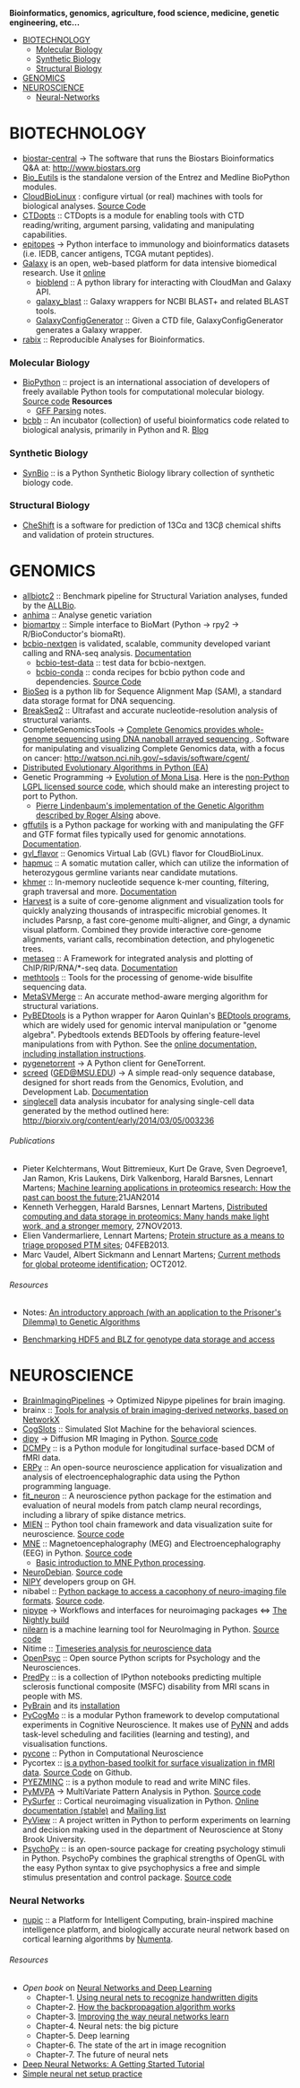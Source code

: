 **Bioinformatics, genomics, agriculture, food science, medicine, genetic engineering, etc...**

- [BIOTECHNOLOGY](#biotechnology)
   - [Molecular Biology](#molecular-biology)
   - [Synthetic Biology](#synthetic-biology)
   - [Structural Biology](#structural-biology)
- [GENOMICS](#genomics)
- [NEUROSCIENCE](#neuroscience)
   - [Neural-Networks](#neural-networks)

   
# BIOTECHNOLOGY
- [biostar-central](https://github.com/ialbert/biostar-central) → The software that runs the Biostars Bioinformatics Q&A at: http://www.biostars.org
- [Bio_Eutils](https://github.com/jmaupetit/Bio_Eutils) is the standalone version of the Entrez and Medline BioPython modules.
- [CloudBioLinux](http://cloudbiolinux.org) : configure virtual (or real) machines with tools for biological analyses. [Source Code](https://github.com/chapmanb/cloudbiolinux)
- [CTDopts](https://github.com/genericworkflownodes/CTDopts) :: CTDopts is a module for enabling tools with CTD reading/writing, argument parsing, validating and manipulating capabilities.
- [epitopes](https://github.com/hammerlab/epitopes) → Python interface to immunology and bioinformatics datasets (i.e. IEDB, cancer antigens, TCGA mutant peptides).
- [Galaxy](http://galaxyproject.org) is an open, web-based platform for data intensive biomedical research. Use it [online](https://usegalaxy.org/)
   - [bioblend](https://github.com/afgane/bioblend) :: A python library for interacting with CloudMan and Galaxy API.
   - [galaxy_blast](https://github.com/peterjc/galaxy_blast) :: Galaxy wrappers for NCBI BLAST+ and related BLAST tools.
   - [GalaxyConfigGenerator](https://github.com/genericworkflownodes/GalaxyConfigGenerator) :: Given a CTD file, GalaxyConfigGenerator generates a Galaxy wrapper.
- [rabix](https://github.com/rabix/rabix) :: Reproducible Analyses for Bioinformatics.
   
### Molecular Biology
- [BioPython](http://biopython.org) :: project is an international association of developers of freely available Python tools for computational molecular biology. [Source code](https://github.com/biopython/biopython)
   __Resources__
   - [GFF Parsing](http://biopython.org/wiki/GFF_Parsing) notes.
- [bcbb](https://github.com/chapmanb/bcbb) :: An incubator (collection) of useful bioinformatics code related to biological analysis, primarily in Python and R. [Blog](http://bcbio.wordpress.com)


### Synthetic Biology
- [SynBio](https://bitbucket.org/chapmanb/synbio/src/) :: is a Python Synthetic Biology library collection of synthetic biology code.


### Structural Biology
- [CheShift](https://github.com/aloctavodia/cheshift) is a software for prediction of 13Cα and 13Cβ chemical shifts and validation of protein structures.
    

# GENOMICS
- [allbiotc2](https://github.com/ALLBio/allbiotc2) :: Benchmark pipeline for Structural Variation analyses, funded by the [ALLBio](http://www.allbioinformatics.eu/doku.php?id=start).
- [anhima](https://github.com/alimanfoo/anhima) :: Analyse genetic variation
- [biomartpy](https://github.com/daler/biomartpy) :: Simple interface to BioMart (Python -> rpy2 -> R/BioConductor's biomaRt).
- [bcbio-nextgen](https://github.com/chapmanb/bcbio-nextgen) is validated, scalable, community developed variant calling and RNA-seq analysis. [Documentation](https://bcbio-nextgen.readthedocs.org)
   - [bcbio-test-data](https://github.com/roryk/bcbio-test-data) :: test data for bcbio-nextgen.
   - [bcbio-conda](https://conda.binstar.org/bcbio) ::  conda recipes for bcbio python code and dependencies. [Source Code](https://github.com/chapmanb/bcbio-conda)
- [BioSeq](https://github.com/MeHelmy/BioSeq) is a python lib for Sequence Alignment Map (SAM), a standard data storage format for DNA sequencing.
- [BreakSeq2](https://github.com/bioinform/breakseq2) :: Ultrafast and accurate nucleotide-resolution analysis of structural variants.
- CompleteGenomicsTools → [Complete Genomics provides whole-genome sequencing using DNA nanoball arrayed sequencing ](https://github.com/seandavi/CompleteGenomicsTools). Software for manipulating and visualizing Complete Genomics data, with a focus on cancer: http://watson.nci.nih.gov/~sdavis/software/cgent/
- [Distributed Evolutionary Algorithms in Python (EA)](http://code.google.com/p/deap/)
- Genetic Programming → [Evolution of Mona Lisa](http://rogeralsing.com/2008/12/07/genetic-programming-evolution-of-mona-lisa/). Here is the [non-Python LGPL licensed source code](http://code.google.com/p/alsing/downloads/list), which should make an interesting project to port to Python. 
   - [Pierre Lindenbaum's implementation of the Genetic Algorithm described by Roger Alsing](http://plindenbaum.blogspot.in/2008/12/random-notes-2008-12.html) above.
- [gffutils](https://github.com/daler/gffutils) is a Python package for working with and manipulating the GFF and GTF format files typically used for genomic annotations. [Documentation](http://pythonhosted.org/gffutils/).
- [gvl_flavor](https://github.com/afgane/gvl_flavor) :: Genomics Virtual Lab (GVL) flavor for CloudBioLinux.
- [hapmuc](https://github.com/usuyama/hapmuc) ::  A somatic mutation caller, which can utilize the information of heterozygous germline variants near candidate mutations. 
- [khmer](https://github.com/ged-lab/khmer) :: In-memory nucleotide sequence k-mer counting, filtering, graph traversal and more. [Documentation](http://khmer.readthedocs.org)
- [Harvest](https://github.com/marbl/harvest) is a suite of core-genome alignment and visualization tools for quickly analyzing thousands of intraspecific microbial genomes. It includes Parsnp, a fast core-genome multi-aligner, and Gingr, a dynamic visual platform. Combined they provide interactive core-genome alignments, variant calls, recombination detection, and phylogenetic trees.
- [metaseq](https://github.com/daler/metaseq) :: A Framework for integrated analysis and plotting of ChIP/RIP/RNA/*-seq data. [Documentation](http://packages.python.org/metaseq/)
- [methtools](https://github.com/bgruening/methtools) :: Tools for the processing of genome-wide bisulfite sequencing data.
- [MetaSVMerge](https://github.com/bioinform/metasv) :: An accurate method-aware merging algorithm for structural variations.
- [PyBEDtools](https://github.com/daler/pybedtools) is a Python wrapper for Aaron Quinlan's [BEDtools programs](https://github.com/arq5x/bedtools), which are widely used for genomic interval manipulation or "genome algebra". Pybedtools extends BEDTools by offering feature-level manipulations from with Python. See the [online documentation, including installation instructions](http://pythonhosted.org/pybedtools/).
- [pygenetorrent](https://github.com/hammer/pygenetorrent) → A Python client for GeneTorrent.
- [screed](https://github.com/ged-lab/screed) (GED@MSU.EDU) → A simple read-only sequence database, designed for short reads from the Genomics, Evolution, and Development Lab. [Documentation](http://readthedocs.org/docs/screed/en/latest/)
- [singlecell](https://github.com/roryk/singlecell) data analysis incubator for analysing single-cell data generated by the method outlined here: http://biorxiv.org/content/early/2014/03/05/003236

###### Publications
- Pieter Kelchtermans, Wout Bittremieux, Kurt De Grave, Sven Degroeve1, Jan Ramon, Kris Laukens, Dirk Valkenborg, Harald Barsnes, Lennart Martens; [Machine learning applications in proteomics research: How the past can boost the future](http://onlinelibrary.wiley.com/doi/10.1002/pmic.201300289/full);21JAN2014
- Kenneth Verheggen, Harald Barsnes, Lennart Martens, [Distributed computing and data storage in proteomics: Many hands make light work, and a stronger memory](http://onlinelibrary.wiley.com/doi/10.1002/pmic.201300288/full), 27NOV2013.
- Elien Vandermarliere, Lennart Martens; [Protein structure as a means to triage proposed PTM sites](http://onlinelibrary.wiley.com/doi/10.1002/pmic.201200232/full); 04FEB2013.
- Marc Vaudel, Albert Sickmann and Lennart Martens; [Current methods for global proteome identification](http://informahealthcare.com/doi/abs/10.1586/epr.12.51); OCT2012.

###### Resources
- Notes: [An introductory approach (with an application to the Prisoner's Dilemma) to Genetic Algorithms](http://www2.econ.iastate.edu/tesfatsi/holland.gaintro.htm)
* [Benchmarking HDF5 and BLZ for genotype data storage and access](http://nbviewer.ipython.org/gist/alimanfoo/67fdcf58e364763fd0b6/benchmark_hdf5_blz.ipynb)


# NEUROSCIENCE
- [BrainImagingPipelines](https://github.com/INCF/BrainImagingPipelines) → Optimized Nipype pipelines for brain imaging.
- brainx :: [Tools for analysis of brain imaging-derived networks, based on NetworkX](https://github.com/nipy/brainx)
- [CogSlots](https://github.com/cbattista/CogSlots) :: Simulated Slot Machine for the behavioral sciences.
- [dipy](http://dipy.org) → Diffusion MR Imaging in Python. [Source code](https://github.com/nipy/dipy)
- [DCMPy](https://github.com/armaneshaghi/DCMPy) :: is a Python module for longitudinal surface-based DCM of fMRI data.
- [ERPy](https://github.com/nejstastnejsistene/ERPy) :: An open-source neuroscience application for visualization and analysis of electroencephalographic data using the Python programming language.
- [fit_neuron](https://github.com/nicodjimenez/fit_neuron) :: A neuroscience python package for the estimation and evaluation of neural models from patch clamp neural recordings, including a library of spike distance metrics.
- [MIEN](http://mien.msu.montana.edu/) :: Python tool chain framework and data visualization suite for neuroscience. [Source code](https://github.com/gic888/MIEN)
- [MNE](http://martinos.org/mne/) :: Magnetoencephalography (MEG) and Electroencephalography (EEG) in Python. [Source code](https://github.com/mne-tools/mne-python)
   - [Basic introduction to MNE Python processing](https://github.com/mne-tools/mne-python-intro).
- [NeuroDebian](http://neuro.debian.net). [Source code](https://github.com/neurodebian)
- [NIPY](https://github.com/nipy) developers group on GH.
- nibabel :: [Python package to access a cacophony of neuro-imaging file formats](http://nipy.org/nibabel/). [Source code](https://github.com/nipy/nibabel).
- [nipype](https://github.com/nipy/nipype) → Workflows and interfaces for neuroimaging packages <=> [The Nightly build](http://www.mit.edu/~satra/nipype-nightly/)
- [nilearn](http://nilearn.github.io) is a machine learning tool for NeuroImaging in Python. [Source code](https://github.com/nilearn/nilearn)
- Nitime :: [Timeseries analysis for neuroscience data](http://nipy.org/nitime)
- [OpenPsyc](https://github.com/cbattista/OpenPsyc) :: Open source Python scripts for Psychology and the Neurosciences.
- [PredPy](https://github.com/armaneshaghi/PredPy) :: is a collection of IPython notebooks predicting multiple sclerosis functional composite (MSFC) disability from MRI scans in people with MS.
- [PyBrain](http://pybrain.org) and its [installation](https://github.com/pybrain/pybrain/wiki/installation)
- [PyCogMo](https://github.com/agravier/pycogmo) :: is a modular Python framework to develop computational experiments in Cognitive Neuroscience. It makes use of [PyNN](http://neuralensemble.org) and adds task-level scheduling and facilities (learning and testing), and visualisation functions.
- [pycone](https://github.com/bgalbraith/pycone) :: Python in Computational Neuroscience
- Pycortex :: [is a python-based toolkit for surface visualization in fMRI data](http://pycortex.org). [Source Code](https://github.com/gallantlab/pycortex) on Github.
- [PYEZMINC](https://github.com/BIC-MNI/pyezminc) :: is a python module to read and write MINC files.
- [PyMVPA](http://www.pymvpa.org) → MultiVariate Pattern Analysis in Python. [Source code](https://github.com/PyMVPA/PyMVPA)
- [PySurfer](https://github.com/nipy/PySurfer) :: Cortical neuroimaging visualization in Python. [Online documentation (stable)](http://pysurfer.github.com/) and [Mailing list](http://mail.scipy.org/mailman/listinfo/nipy-devel)
- [PyView](https://github.com/lrajmohan/PyView) :: A project written in Python to perform experiments on learning and decision making used in the department of Neuroscience at Stony Brook University.
- [PsychoPy](http://www.psychopy.org) :: is an open-source package for creating psychology stimuli in Python. PsychoPy combines the graphical strengths of OpenGL with the easy Python syntax to give psychophysics a free and simple stimulus presentation and control package. [Source code](https://github.com/psychopy/psychopy)



### Neural Networks
- [nupic](https://github.com/numenta/nupic) :: a Platform for Intelligent Computing, brain-inspired machine intelligence platform, and biologically accurate neural network based on cortical learning algorithms by [Numenta](http://numenta.org/).

###### Resources
- _Open book_ on [Neural Networks and Deep Learning](http://neuralnetworksanddeeplearning.com/)
   * Chapter-1. [Using neural nets to recognize handwritten digits](http://neuralnetworksanddeeplearning.com/chap1.html)
   * Chapter-2. [How the backpropagation algorithm works](http://neuralnetworksanddeeplearning.com/chap2.html)
   * Chapter-3. [Improving the way neural networks learn](neuralnetworksanddeeplearning.com/chap3.html)
   * Chapter-4. Neural nets: the big picture
   * Chapter-5. Deep learning
   * Chapter-6. The state of the art in image recognition
   * Chapter-7. The future of neural nets
- [Deep Neural Networks: A Getting Started Tutorial](http://www.visualstudiomagazine.com/articles/2014/06/01/deep-neural-networks.aspx)   
- [Simple neural net setup practice](https://github.com/nyghtowl/Neural_Net_Practice)

